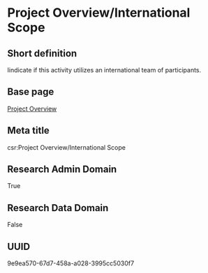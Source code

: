# Project Overview/International Scope
## Short definition
Iindicate if this activity utilizes an international team of participants.
## Base page
[Project Overview](../../Objects/Project%20Overview.md)
## Meta title
csr:Project Overview/International Scope
## Research Admin Domain
True
## Research Data Domain
False
## UUID
9e9ea570-67d7-458a-a028-3995cc5030f7
